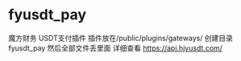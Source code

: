 # fyusdt_pay
魔方财务 USDT支付插件
插件放在/public/plugins/gateways/
创建目录fyusdt_pay
然后全部文件丢里面
详细查看
https://api.hjyusdt.com/
